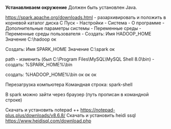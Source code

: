 **Устанавливаем окружение**
Должен быть установлен Java.

https://spark.apache.org/downloads.html - разархивировать и положить в корневой каталог диска С
Пуск - Настройки - Система - О программе - Дополнительные параметры системы - Переменные среды - Переменные среды пользователя - Создать:
Имя HADOOP_HOME
Значение C:\hadoop
ок

Создать:
Имя SPARK_HOME
Значение C:\spark
ок

path - изменить (был C:\Program Files\MySQL\MySQL Shell 8.0\bin\) - создать:
%SPARK_HOME%\bin

создать:
%HADOOP_HOME%\bin
ок
ок
ок

Перезагрузка компьютера
Командная строка:
spark-shell

В spark можно зайти через браузер (путь прописан в командной строке)

Скачать и установить notepad ++ https://notepad-plus.plus/downloads/v8.6.8/
Скачать и установить heidi ssql https://www.heidisql.com/download.php